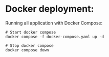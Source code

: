 # Docker deployment:

Running all application with Docker Compose: 

```shell script
# Start docker compose
docker compose -f docker-compose.yaml up -d

# Stop docker compose
docker compose down
```